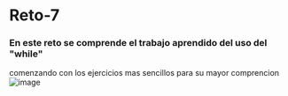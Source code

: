 # Reto-7
### En este reto se comprende el trabajo aprendido del uso del "while"
comenzando con los ejercicios mas sencillos para su mayor comprencion 
![image](https://github.com/AkilesVengo/Reto-7/assets/142427542/ee6ff7ad-d8b8-4477-bbfd-191cded87490)

